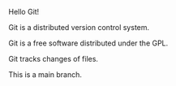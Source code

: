 Hello Git!

Git is a distributed version control system.

Git is a free software distributed under the GPL.

Git tracks changes of files.

This is a main branch.